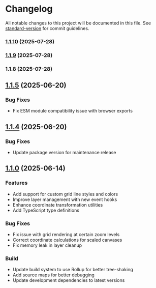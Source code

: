 # Changelog

All notable changes to this project will be documented in this file. See [standard-version](https://github.com/conventional-changelog/standard-version) for commit guidelines.

### [1.1.10](https://github.com/ajoslin103/fabric-layers-core/compare/v1.1.9...v1.1.10) (2025-07-28)

### [1.1.9](https://github.com/ajoslin103/fabric-layers-core/compare/v1.1.8...v1.1.9) (2025-07-28)

### 1.1.8 (2025-07-28)

## [1.1.5](https://github.com/ajoslin103/fabric-layers/compare/v1.1.4...v1.1.5) (2025-06-20)

### Bug Fixes

* Fix ESM module compatibility issue with browser exports

## [1.1.4](https://github.com/ajoslin103/fabric-layers/compare/v1.1.3...v1.1.4) (2025-06-20)

### Bug Fixes

* Update package version for maintenance release

## [1.1.0](https://github.com/ajoslin103/fabric-layers/compare/v1.0.4...v1.1.0) (2025-06-14)

### Features

* Add support for custom grid line styles and colors
* Improve layer management with new event hooks
* Enhance coordinate transformation utilities
* Add TypeScript type definitions

### Bug Fixes

* Fix issue with grid rendering at certain zoom levels
* Correct coordinate calculations for scaled canvases
* Fix memory leak in layer cleanup

### Build

* Update build system to use Rollup for better tree-shaking
* Add source maps for better debugging
* Update development dependencies to latest versions